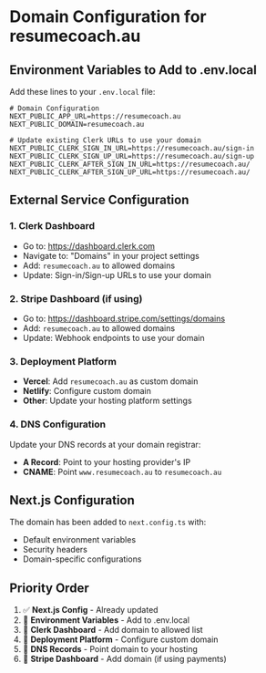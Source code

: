 # Domain Configuration for resumecoach.au

## Environment Variables to Add to .env.local

Add these lines to your `.env.local` file:

```env
# Domain Configuration
NEXT_PUBLIC_APP_URL=https://resumecoach.au
NEXT_PUBLIC_DOMAIN=resumecoach.au

# Update existing Clerk URLs to use your domain
NEXT_PUBLIC_CLERK_SIGN_IN_URL=https://resumecoach.au/sign-in
NEXT_PUBLIC_CLERK_SIGN_UP_URL=https://resumecoach.au/sign-up
NEXT_PUBLIC_CLERK_AFTER_SIGN_IN_URL=https://resumecoach.au/
NEXT_PUBLIC_CLERK_AFTER_SIGN_UP_URL=https://resumecoach.au/
```

## External Service Configuration

### 1. Clerk Dashboard
- Go to: https://dashboard.clerk.com
- Navigate to: "Domains" in your project settings
- Add: `resumecoach.au` to allowed domains
- Update: Sign-in/Sign-up URLs to use your domain

### 2. Stripe Dashboard (if using)
- Go to: https://dashboard.stripe.com/settings/domains
- Add: `resumecoach.au` to allowed domains
- Update: Webhook endpoints to use your domain

### 3. Deployment Platform
- **Vercel**: Add `resumecoach.au` as custom domain
- **Netlify**: Configure custom domain
- **Other**: Update your hosting platform settings

### 4. DNS Configuration
Update your DNS records at your domain registrar:
- **A Record**: Point to your hosting provider's IP
- **CNAME**: Point `www.resumecoach.au` to `resumecoach.au`

## Next.js Configuration

The domain has been added to `next.config.ts` with:
- Default environment variables
- Security headers
- Domain-specific configurations

## Priority Order

1. ✅ **Next.js Config** - Already updated
2. 🔄 **Environment Variables** - Add to .env.local
3. 🔄 **Clerk Dashboard** - Add domain to allowed list
4. 🔄 **Deployment Platform** - Configure custom domain
5. 🔄 **DNS Records** - Point domain to your hosting
6. 🔄 **Stripe Dashboard** - Add domain (if using payments)

